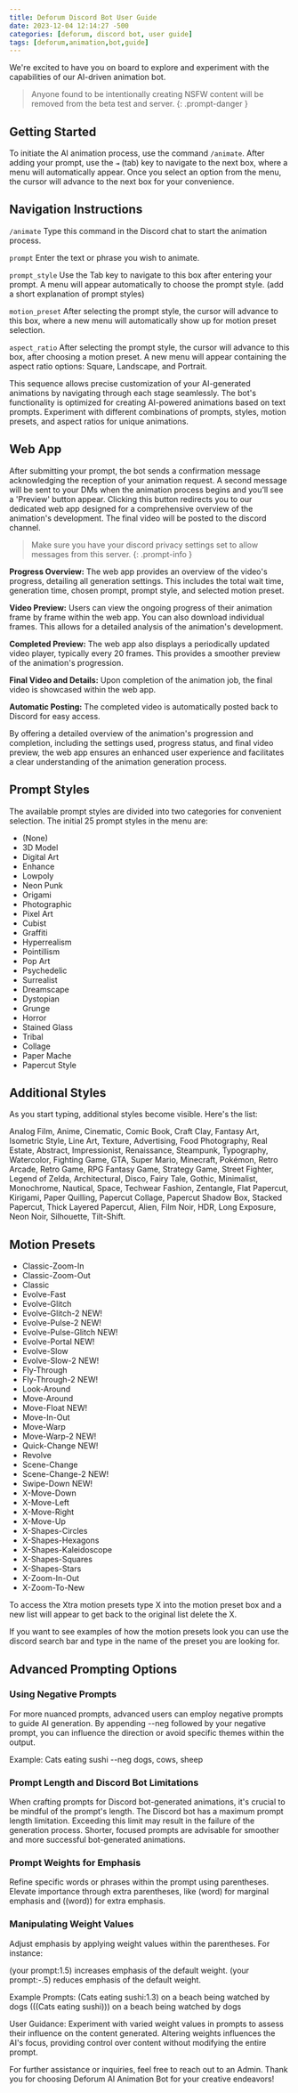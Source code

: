 ```yaml
---
title: Deforum Discord Bot User Guide
date: 2023-12-04 12:14:27 -500
categories: [deforum, discord bot, user guide]
tags: [deforum,animation,bot,guide]
---
```


We're excited to have you on board to explore and experiment with the capabilities of our AI-driven animation bot.

> Anyone found to be intentionally creating NSFW content will be removed from the beta test and server. 
{: .prompt-danger }

## Getting Started

To initiate the AI animation process, use the command `/animate`. After adding your prompt, use the `⇥` (tab) key to navigate to the next box, where a menu will automatically appear. Once you select an option from the menu, the cursor will advance to the next box for your convenience.

## Navigation Instructions
`/animate` Type this command in the Discord chat to start the animation process.

`prompt` Enter the text or phrase you wish to animate.

`prompt_style` Use the Tab key to navigate to this box after entering your prompt. A menu will appear automatically to choose the prompt style.
(add a short explanation of prompt styles)

`motion_preset` After selecting the prompt style, the cursor will advance to this box, where a new menu will automatically show up for motion preset selection.

`aspect_ratio` After selecting the prompt style, the cursor will advance to this box, after choosing a motion preset. A new menu will appear containing the aspect ratio options: Square, Landscape, and Portrait.

This sequence allows precise customization of your AI-generated animations by navigating through each stage seamlessly. The bot's functionality is optimized for creating AI-powered animations based on text prompts. Experiment with different combinations of prompts, styles, motion presets, and aspect ratios for unique animations.

## Web App

After submitting your prompt, the bot sends a confirmation message acknowledging the reception of your animation request. A second message will be sent to your DMs when the animation process begins and you’ll see a 'Preview' button appear. Clicking this button redirects you to our dedicated web app designed for a comprehensive overview of the animation's development. The final video will be posted to the discord channel. 

> Make sure you have your discord privacy settings set to allow messages from this server.
{: .prompt-info }

**Progress Overview:** The web app provides an overview of the video's progress, detailing all generation settings. This includes the total wait time, generation time, chosen prompt, prompt style, and selected motion preset.

**Video Preview:** Users can view the ongoing progress of their animation frame by frame within the web app. You can also download individual frames. This allows for a detailed analysis of the animation's development. 

**Completed Preview:** The web app also displays a periodically updated video player, typically every 20 frames. This provides a smoother preview of the animation's progression.

**Final Video and Details:** Upon completion of the animation job, the final video is showcased within the web app. 

**Automatic Posting:** The completed video is automatically posted back to Discord for easy access.

By offering a detailed overview of the animation's progression and completion, including the settings used, progress status, and final video preview, the web app ensures an enhanced user experience and facilitates a clear understanding of the animation generation process.

## Prompt Styles
The available prompt styles are divided into two categories for convenient selection. The initial 25 prompt styles in the menu are:
- (None)
- 3D Model
- Digital Art
- Enhance
- Lowpoly
- Neon Punk
- Origami
- Photographic
- Pixel Art
- Cubist
- Graffiti
- Hyperrealism
- Pointillism
- Pop Art
- Psychedelic
- Surrealist
- Dreamscape
- Dystopian
- Grunge
- Horror
- Stained Glass
- Tribal
- Collage
- Paper Mache
- Papercut Style

## Additional Styles
As you start typing, additional styles become visible. Here's the list:

Analog Film, Anime, Cinematic, Comic Book,
Craft Clay, Fantasy Art, Isometric Style, Line Art, 
Texture, Advertising, Food Photography, Real Estate, 
Abstract, Impressionist, Renaissance, Steampunk, 
Typography, Watercolor, Fighting Game, GTA, 
Super Mario, Minecraft, Pokémon, Retro Arcade, 
Retro Game, RPG Fantasy Game, Strategy Game, 
Street Fighter, Legend of Zelda, Architectural, Disco, 
Fairy Tale, Gothic, Minimalist, Monochrome, 
Nautical, Space, Techwear Fashion, Zentangle, 
Flat Papercut, Kirigami, Paper Quilling, Papercut Collage, 
Papercut Shadow Box, Stacked Papercut, Thick Layered Papercut, 
Alien, Film Noir, HDR, Long Exposure, Neon Noir, Silhouette, Tilt-Shift.

## Motion Presets
- Classic-Zoom-In
- Classic-Zoom-Out
- Classic
- Evolve-Fast
- Evolve-Glitch
- Evolve-Glitch-2  NEW!
- Evolve-Pulse-2  NEW!
- Evolve-Pulse-Glitch  NEW!
- Evolve-Portal NEW!
- Evolve-Slow
- Evolve-Slow-2 NEW!
- Fly-Through 
- Fly-Through-2 NEW!
- Look-Around
- Move-Around
- Move-Float NEW!
- Move-In-Out
- Move-Warp
- Move-Warp-2 NEW!
- Quick-Change NEW!
- Revolve
- Scene-Change 
- Scene-Change-2 NEW!
- Swipe-Down NEW!
- X-Move-Down
- X-Move-Left
- X-Move-Right
- X-Move-Up 
- X-Shapes-Circles
- X-Shapes-Hexagons
- X-Shapes-Kaleidoscope
- X-Shapes-Squares
- X-Shapes-Stars
- X-Zoom-In-Out
- X-Zoom-To-New

To access the Xtra motion presets type X into the motion preset box and a new list will appear to get back to the original list delete the X. 

If you want to see examples of how the motion presets look you can use the discord search bar and type in the name of the preset you are looking for. 

## Advanced Prompting Options
### Using Negative Prompts
For more nuanced prompts, advanced users can employ negative prompts to guide AI generation. By appending --neg followed by your negative prompt, you can influence the direction or avoid specific themes within the output. 

Example: Cats eating sushi --neg dogs, cows, sheep
### Prompt Length and Discord Bot Limitations
When crafting prompts for Discord bot-generated animations, it's crucial to be mindful of the prompt's length. The Discord bot has a maximum prompt length limitation. Exceeding this limit may result in the failure of the generation process. Shorter, focused prompts are advisable for smoother and more successful bot-generated animations.


### Prompt Weights for Emphasis
Refine specific words or phrases within the prompt using parentheses. Elevate importance through extra parentheses, like (word) for marginal emphasis and ((word)) for extra emphasis.
### Manipulating Weight Values

Adjust emphasis by applying weight values within the parentheses. 
For instance:

(your prompt:1.5) increases emphasis of the default weight.
(your prompt:-.5) reduces emphasis of the default weight.


Example Prompts: 
(Cats eating sushi:1.3) on a beach being watched by dogs
          (((Cats eating sushi))) on a beach being watched by dogs

User Guidance: Experiment with varied weight values in prompts to assess their influence on the content generated. Altering weights influences the AI's focus, providing control over content without modifying the entire prompt.

For further assistance or inquiries, feel free to reach out to an Admin. Thank you for choosing Deforum AI Animation Bot for your creative endeavors!   
